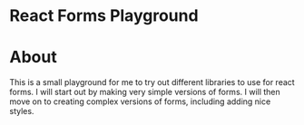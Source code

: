 # React Forms Playground

# About

This is a small playground for me to try out different libraries to use for react forms.
I will start out by making very simple versions of forms.
I will then move on to creating complex versions of forms, including adding nice styles.
